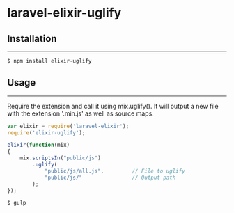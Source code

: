 # laravel-elixir-uglify

## Installation
----

```sh
$ npm install elixir-uglify
```

## Usage
----

Require the extension and call it using mix.uglify().  It will output a new file with the extension '.min.js' as well as source maps.

```javascript
var elixir = require('laravel-elixir');
require('elixir-uglify');

elixir(function(mix)
{
	mix.scriptsIn("public/js")
		.uglify(
			"public/js/all.js", 		// File to uglify
			"public/js/"				// Output path
		);	
});
```


```sh
$ gulp
```